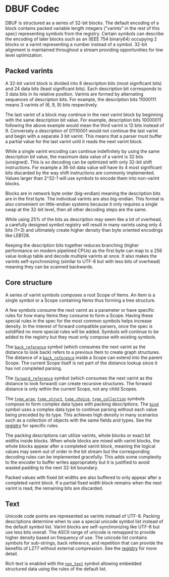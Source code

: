 # DBUF Codec

DBUF is structured as a series of 32-bit blocks. The default encoding of a block contains packed variable length integers ("varints" in the rest of this spec) representing symbols from the registry. Certain symbols can describe the encoding of later blocks such as an (IEEE 754 binary64) occupying 2 blocks or a varint representing a number instead of a symbol. 32-bit alignment is maintained throughout a stream providing opportunities for low level optimization.

## Packed varints

A 32-bit varint block is divided into 8 description bits (most significant bits) and 24 data bits (least significant bits). Each description bit corresponds to 3 data bits in its relative position. Varints are formed by alternating sequences of description bits. For example, the description bits 11000111 means 3 varints of (6, 9, 9) bits respectively. 

The last varint of a block may continue in the next varint block by beginning with the same description bit value. For example, description bits 10000011 following the above example would mean the third varint is 12 bits instead of 9. Conversely a description of 01110001 would not continue the last varint and begin with a separate 3 bit varint. This means that a parser must buffer a partial value for the last varint until it reads the next varint block.

While a single varint encoding can continue indefinitely by using the same description bit value, the maximum data value of a varint is 32 bits (unsigned). This is so decoding can be optimized with only 32-bit shift instructions. For example a 36-bit data value will have its 4 most significant bits discarded by the way shift instructions are commonly implemented. Values larger than 2^32-1 will use symbols to encode them into non-varint blocks.

Blocks are in network byte order (big-endian) meaning the description bits are in the first byte. The individual varints are also big-endian. This format is also convenient on little-endian systems because it only requires a single swap at the 32-bit level, then all other decoding steps are the same.

While using 25% of the bits as description may seem like a lot of overhead, a carefully designed symbol registry will result in many varints using only 4 bits (1+3) and ultimately create higher density than byte oriented encodings like LEB128.

Keeping the description bits together reduces branching (higher performance on modern pipelined CPUs) as the first byte can map to a 256 value lookup table and decode multiple varints at once. It also makes the varints self-synchronizing (similar to UTF-8 but with less bits of overhead) meaning they can be scanned backwards.

## Core structure

A series of varint symbols composes a root Scope of Items. An Item is a single symbol or a Scope containing Items thus forming a tree structure.

A few symbols consume the next varint as a parameter or have specific rules for how many Items they consume to form a Scope. Having these special rules in the spec for the most common symbols helps increase density. In the interest of forward compatible parsers, once the spec is solidified no more special rules will be added. Symbols will continue to be added to the registry but they must only compose with existing symbols.

The [`back_reference`](./registry/specs/back_reference.md) symbol (which consumes the next varint as the distance to look back) refers to a previous Item to create graph structures. The distance of a [`back_reference`](./registry/specs/back_reference.md) inside a Scope can extend into the parent Scope. The current Scope itself is not part of the distance lookup since it has not completed parsing.

The [`forward_reference`](./registry/specs/forward_reference.md) symbol (which consumes the next varint as the distance to look forward) can create recursive structures. The forward distance is only within the current Scope, not any child Scopes.

The [`type_wrap`](./registry/specs/type_wrap.md), [`type_struct`](./registry/specs/type_struct.md), [`type_choice`](./registry/specs/type_choice.md), [`type_collection`](./registry/specs/type_collection.md) symbols compose to form complex data types with packing descriptions. The [`bind`](./registry/specs/bind.md) symbol uses a complex data type to continue parsing without each value being preceded by its type. This achieves high density in many scenarios such as a collection of objects with the same fields and types. See the [registry](./registry/README.md) for specific rules.

The packing descriptions can utilize varints, whole blocks or exact bit widths inside blocks. When whole blocks are mixed with varint blocks, the whole blocks appear after a completed varint block, meaning the logical values may seem out of order in the bit stream but the corresponding decoding rules can be implemented gracefully. This adds some complexity to the encoder to buffer writes appropriately but it is justified to avoid wasted padding to the next 32-bit boundary.

Packed values with fixed bit widths are also buffered to only appear after a completed varint block. If a partial fixed width block remains when the next varint is read, the remaining bits are discarded. 

## Text

Unicode code points are represented as varints instead of UTF-8. Packing descriptions determine when to use a special unicode symbol list instead of the default symbol list. Varint blocks are self-synchronizing like UTF-8 but use less bits overall. The ASCII range of unicode is remapped to provide higher density based on frequency of use. The unicode list contains symbols for sub-strings, back reference, and repetition that can provide the benefits of LZ77 without external compression. See the [registry](./registry/README.md) for more detail.

Rich text is enabled with the [`non_text`](./registry/text.md) symbol allowing embedded structured data using the rules of the default list.